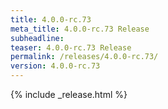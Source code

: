 ```yaml
---
title: 4.0.0-rc.73
meta_title: 4.0.0-rc.73 Release
subheadline: 
teaser: 4.0.0-rc.73 Release
permalink: /releases/4.0.0-rc.73/
version: 4.0.0-rc.73
---
```


{% include _release.html %}
